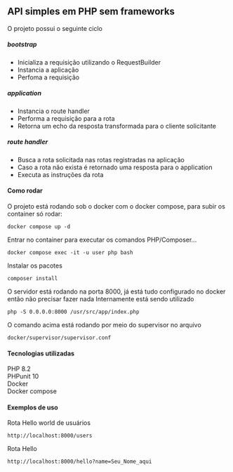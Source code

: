 ## API simples em PHP sem frameworks

O projeto possui o seguinte ciclo

##### bootstrap
- Inicializa a requisição utilizando o RequestBuilder
- Instancia a aplicação
- Perfoma a requisição

##### application
- Instancia o route handler 
- Performa a requisição para a rota
- Retorna um echo da resposta transformada para o cliente solicitante

##### route handler
- Busca a rota solicitada nas rotas registradas na aplicação
- Caso a rota não exista é retornado uma resposta para o application
- Executa as instruções da rota

#### Como rodar
O projeto está rodando sob o docker com o docker compose, para subir os container só rodar:
```
docker compose up -d
```

Entrar no container para executar os comandos PHP/Composer...
```
docker compose exec -it -u user php bash
```

Instalar os pacotes
```
composer install
```

O servidor está rodando na porta 8000, já está tudo configurado no docker então não precisar fazer nada
Internamente está sendo utilizado 
```
php -S 0.0.0.0:8000 /usr/src/app/index.php
```

O comando acima está rodando por meio do supervisor no arquivo
```
docker/supervisor/supervisor.conf
```

#### Tecnologias utilizadas
PHP 8.2 \
PHPunit 10 \
Docker \
Docker compose


#### Exemplos de uso
Rota Hello world de usuários
```
http://localhost:8000/users
```

Rota Hello
```
http://localhost:8000/hello?name=Seu_Nome_aqui
```